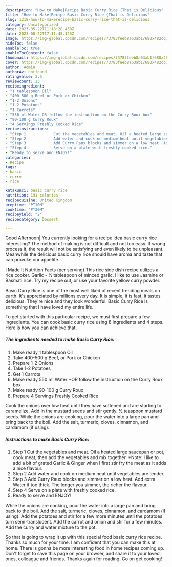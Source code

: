 ```yaml
---
description: "How to Make|Recipe Basic Curry Rice {That is Delicious"
title: "How to Make|Recipe Basic Curry Rice {That is Delicious"
slug: 1218-how-to-makerecipe-basic-curry-rice-that-is-delicious
category: Uncategorized
date: 2023-05-22T11:18:28.458Z
date: 2023-08-22T17:11:45.125Z
image: https://img-global.cpcdn.com/recipes/73783feeb8a63ab1/680x482cq70/basic-curry-rice-recipe-main-photo.jpg
hideToc: false
enableToc: true
enableTocContent: false
thumbnail: https://img-global.cpcdn.com/recipes/73783feeb8a63ab1/680x482cq70/basic-curry-rice-recipe-main-photo.jpg
cover: https://img-global.cpcdn.com/recipes/73783feeb8a63ab1/680x482cq70/basic-curry-rice-recipe-main-photo.jpg
author: Admin
authorAv: notfound
ratingvalue: 3.5
reviewcount: 13
recipeingredient:
- "1 tablespoon Oil"
- "400-500 g Beef or Pork or Chicken"
- "1-2 Onions"
- "1-2 Potatoes"
- "1 Carrots"
- "550 ml Water OR follow the instruction on the Curry Roux box"
- "90-100 g Curry Roux"
- "4 Servings Freshly Cooked Rice"
recipeinstructions:
- "Step 1            Cut the vegetables and meat. Oil a heated large saucepan or pot, cook meat, then add the vegetables and mix together. *Note: I like to add a bit of grated Garlic &amp; Ginger when I first stir fry the meat as it adds a nice flavour."
- "Step 2            Add water and cook on medium heat until vegetables are tender."
- "Step 3            Add Curry Raux blocks and simmer on a low heat. Add extra Water if too thick. The longer you simmer, the richer the flavour."
- "Step 4            Serve on a plate with freshly cooked rice."
- "Ready to serve and ENJOY!"
categories:
- Recipe
tags:
- basic
- curry
- rice

katakunci: basic curry rice 
nutrition: 191 calories
recipecuisine: United Kingdom
preptime: "PT10M"
cooktime: "PT30M"
recipeyield: "2"
recipecategory: Dessert

---
```



Good Afternoon| You currently looking for a recipe idea basic curry rice interesting? The method of making is not difficult and not too easy. If wrong process it, the result will not be satisfying and even likely to be unpleasant. Meanwhile the delicious basic curry rice should have aroma and taste that can provoke our appetite.





I Made It Nutrition Facts (per serving) This rice side dish recipe utilizes a rice cooker. Garlic - ½ tablespoon of minced garlic. I like to use Jasmine or Basmati rice. Try my recipe out, or use your favorite yellow curry powder.

Basic Curry Rice is one of the most well liked of recent trending meals on earth. It's appreciated by millions every day. It is simple, it is fast, it tastes delicious. They're nice and they look wonderful. Basic Curry Rice is something that I have loved my entire life.


To get started with this particular recipe, we must first prepare a few ingredients. You can cook basic curry rice using 8 ingredients and 4 steps. Here is how you can achieve that.

<!--inarticleads1-->

##### The ingredients needed to make Basic Curry Rice:

1. Make ready 1 tablespoon Oil
1. Take 400-500 g Beef, or Pork or Chicken
1. Prepare 1-2 Onions
1. Take 1-2 Potatoes
1. Get 1 Carrots
1. Make ready 550 ml Water *OR follow the instruction on the Curry Roux box
1. Make ready 90-100 g Curry Roux
1. Prepare 4 Servings Freshly Cooked Rice


Cook the onions over low heat until they have softened and are starting to caramelize. Add in the mustard seeds and stir gently. ½ teaspoon mustard seeds. While the onions are cooking, pour the water into a large pan and bring back to the boil. Add the salt, turmeric, cloves, cinnamon, and cardamom (if using). 

<!--inarticleads2-->

##### Instructions to make Basic Curry Rice:

1. Step 1            Cut the vegetables and meat. Oil a heated large saucepan or pot, cook meat, then add the vegetables and mix together. *Note: I like to add a bit of grated Garlic &amp; Ginger when I first stir fry the meat as it adds a nice flavour.
1. Step 2            Add water and cook on medium heat until vegetables are tender.
1. Step 3            Add Curry Raux blocks and simmer on a low heat. Add extra Water if too thick. The longer you simmer, the richer the flavour.
1. Step 4            Serve on a plate with freshly cooked rice.
1. Ready to serve and ENJOY!

While the onions are cooking, pour the water into a large pan and bring back to the boil. Add the salt, turmeric, cloves, cinnamon, and cardamom (if using). Add the potatoes and stir for a few more minutes until the potatoes turn semi-translucent. Add the carrot and onion and stir for a few minutes. Add the curry and water mixture to the pot. 

So that is going to wrap it up with this special food basic curry rice recipe. Thanks so much for your time. I am confident that you can make this at home. There is gonna be more interesting food in home recipes coming up. Don't forget to save this page on your browser, and share it to your loved ones, colleague and friends. Thanks again for reading. Go on get cooking!
